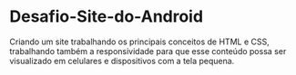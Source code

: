 # Desafio-Site-do-Android
Criando um site trabalhando os principais conceitos de HTML e CSS, trabalhando também a responsividade para que esse conteúdo possa ser visualizado em celulares e dispositivos com a tela pequena.
